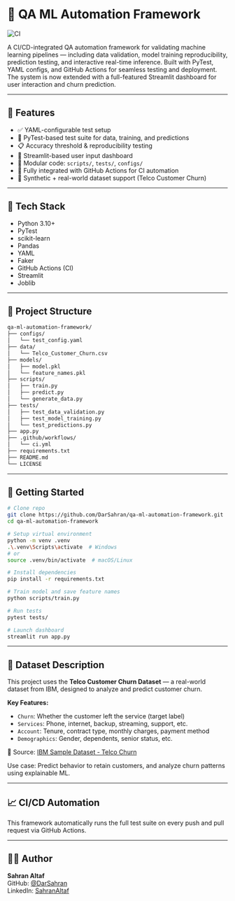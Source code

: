 # 🧲 QA ML Automation Framework

![CI](https://github.com/DarSahran/qa-ml-automation-framework/actions/workflows/ci.yml/badge.svg)

A CI/CD-integrated QA automation framework for validating machine learning pipelines — including data validation, model training reproducibility, prediction testing, and interactive real-time inference. Built with PyTest, YAML configs, and GitHub Actions for seamless testing and deployment. The system is now extended with a full-featured Streamlit dashboard for user interaction and churn prediction.

---

## 📌 Features

- ✅ YAML-configurable test setup
- 🧪 PyTest-based test suite for data, training, and predictions
- 📋 Accuracy threshold & reproducibility testing
- 🧾 Streamlit-based user input dashboard
- 📁 Modular code: `scripts/`, `tests/`, `configs/`
- 🔀 Fully integrated with GitHub Actions for CI automation
- 💾 Synthetic + real-world dataset support (Telco Customer Churn)

---

## 💠 Tech Stack

- Python 3.10+
- PyTest
- scikit-learn
- Pandas
- YAML
- Faker
- GitHub Actions (CI)
- Streamlit
- Joblib

---

## 📂 Project Structure

```bash
qa-ml-automation-framework/
├── configs/
│   └── test_config.yaml
├── data/
│   └── Telco_Customer_Churn.csv
├── models/
│   ├── model.pkl
│   └── feature_names.pkl
├── scripts/
│   ├── train.py
│   ├── predict.py
│   └── generate_data.py
├── tests/
│   ├── test_data_validation.py
│   ├── test_model_training.py
│   └── test_predictions.py
├── app.py
├── .github/workflows/
│   └── ci.yml
├── requirements.txt
├── README.md
└── LICENSE
```

---

## 🚀 Getting Started

```bash
# Clone repo
git clone https://github.com/DarSahran/qa-ml-automation-framework.git
cd qa-ml-automation-framework

# Setup virtual environment
python -m venv .venv
.\.venv\Scripts\activate  # Windows
# or
source .venv/bin/activate  # macOS/Linux

# Install dependencies
pip install -r requirements.txt

# Train model and save feature names
python scripts/train.py

# Run tests
pytest tests/

# Launch dashboard
streamlit run app.py
```

---

## 🧠 Dataset Description

This project uses the **Telco Customer Churn Dataset** — a real-world dataset from IBM, designed to analyze and predict customer churn.

**Key Features:**
- `Churn`: Whether the customer left the service (target label)
- `Services`: Phone, internet, backup, streaming, support, etc.
- `Account`: Tenure, contract type, monthly charges, payment method
- `Demographics`: Gender, dependents, senior status, etc.

📌 Source: [IBM Sample Dataset - Telco Churn](https://community.ibm.com/community/user/businessanalytics/blogs/steven-macko/2019/07/11/telco-customer-churn-1113)

Use case: Predict behavior to retain customers, and analyze churn patterns using explainable ML.

---

## 📈 CI/CD Automation

This framework automatically runs the full test suite on every push and pull request via GitHub Actions.

---

## 👨‍💻 Author

**Sahran Altaf**  
GitHub: [@DarSahran](https://github.com/DarSahran)  
LinkedIn: [SahranAltaf](https://www.linkedin.com/in/SahranAltaf)